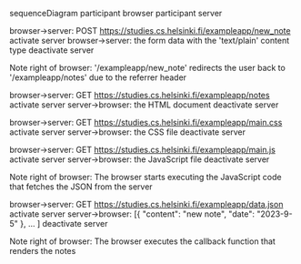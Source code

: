 sequenceDiagram
  participant browser
  participant server

  browser->server: POST https://studies.cs.helsinki.fi/exampleapp/new_note
  activate server
  browser->server: the form data with the 'text/plain' content type
  deactivate server

  Note right of browser: '/exampleapp/new_note' redirects the user back to '/exampleapp/notes' due to the referrer header

  browser->server: GET https://studies.cs.helsinki.fi/exampleapp/notes
  activate server
  server->browser: the HTML document
  deactivate server

  browser->server: GET https://studies.cs.helsinki.fi/exampleapp/main.css
  activate server
  server->browser: the CSS file
  deactivate server

  browser->server: GET https://studies.cs.helsinki.fi/exampleapp/main.js
  activate server
  server->browser: the JavaScript file
  deactivate server

  Note right of browser: The browser starts executing the JavaScript code that fetches the JSON from the server

  browser->server: GET https://studies.cs.helsinki.fi/exampleapp/data.json
  activate server
  server->browser: [{ "content": "new note", "date": "2023-9-5" }, ... ]
  deactivate server

  Note right of browser: The browser executes the callback function that renders the notes
